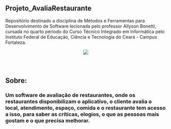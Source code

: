 ## Projeto_AvaliaRestaurante
Repositório destinado a disciplina de Métodos e Ferramentas para Desenvolvimento de Software lecionada pelo professor Allyson Bonetti, cursada no quarto período do Curso Técnico Integrado em Informática pelo Instituto Federal de Educação, Ciência e Tecnologia do Ceará -  Campus Fortaleza.
<div align = "center">
<img src = "https://github.com/isabellybarbosac/Projeto_AvaliaRestaurante/assets/125043792/8afdd2ec-c56b-4c0b-95b9-480753562417"
 />
</div>
<h3 align = "center">

</h3><br>

## Sobre: 
<h3>
Um software de avaliação de restaurantes, onde os restaurantes disponibilizam o aplicativo, o cliente avalia o local, atendimento, espaço, comida e o restaurante tem acesso a isso, para saber as críticas, elogios, o que as pessoas mais gostam e o que precisa melhorar.
</h3>
